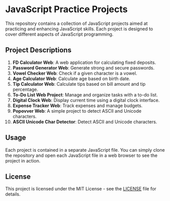 # JavaScript Practice Projects

This repository contains a collection of JavaScript projects aimed at practicing and enhancing JavaScript skills. Each project is designed to cover different aspects of JavaScript programming.

## Project Descriptions

1. **FD Calculator Web**: A web application for calculating fixed deposits.
2. **Password Generator Web**: Generate strong and secure passwords.
3. **Vowel Checker Web**: Check if a given character is a vowel.
4. **Age Calculator Web**: Calculate age based on birth date.
5. **Tip Calculator Web**: Calculate tips based on bill amount and tip percentage.
6. **To-Do List Web Project**: Manage and organize tasks with a to-do list.
7. **Digital Clock Web**: Display current time using a digital clock interface.
8. **Expense Tracker Web**: Track expenses and manage budgets.
9. **Popovver Web**: A simple project to detect ASCII and Unicode characters.
10. **ASCII Unicode Char Detector**: Detect ASCII and Unicode characters.

## Usage

Each project is contained in a separate JavaScript file. You can simply clone the repository and open each JavaScript file in a web browser to see the project in action.

## License

This project is licensed under the MIT License - see the [LICENSE](LICENSE) file for details.

